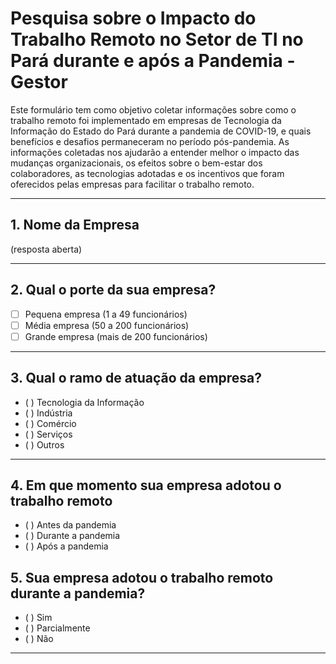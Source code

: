 # Pesquisa sobre o Impacto do Trabalho Remoto no Setor de TI no Pará durante e após a Pandemia - Gestor

Este formulário tem como objetivo coletar informações sobre como o trabalho remoto foi implementado em empresas de Tecnologia da Informação do Estado do Pará durante a pandemia de COVID-19, e quais benefícios e desafios permaneceram no período pós-pandemia. As informações coletadas nos ajudarão a entender melhor o impacto das mudanças organizacionais, os efeitos sobre o bem-estar dos colaboradores, as tecnologias adotadas e os incentivos que foram oferecidos pelas empresas para facilitar o trabalho remoto.

---

## 1. Nome da Empresa
(resposta aberta)

---

## 2. Qual o porte da sua empresa?
- [ ] Pequena empresa (1 a 49 funcionários)
- [ ] Média empresa (50 a 200 funcionários)
- [ ] Grande empresa (mais de 200 funcionários)

---

## 3. Qual o ramo de atuação da empresa?
- ( ) Tecnologia da Informação  
- ( ) Indústria
- ( ) Comércio
- ( ) Serviços
- ( ) Outros

---

## 4. Em que momento sua empresa adotou o trabalho remoto
- ( ) Antes da pandemia  
- ( ) Durante a pandemia
- ( ) Após a pandemia

## 5. Sua empresa adotou o trabalho remoto durante a pandemia?  
- ( ) Sim  
- ( ) Parcialmente  
- ( ) Não  

---
